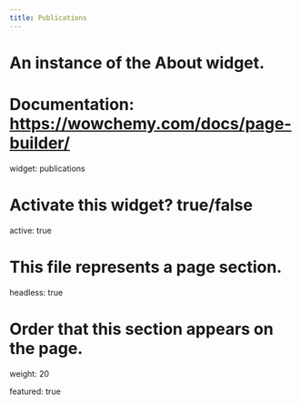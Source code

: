 ```yaml
---
title: Publications
---
```

  
# An instance of the About widget.
# Documentation: https://wowchemy.com/docs/page-builder/
widget: publications

# Activate this widget? true/false
active: true

# This file represents a page section.
headless: true

# Order that this section appears on the page.
weight: 20

featured: true
